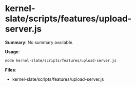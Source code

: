 # kernel-slate/scripts/features/upload-server.js

**Summary**: No summary available.

**Usage**:

```bash
node kernel-slate/scripts/features/upload-server.js
```

**Files**:
- kernel-slate/scripts/features/upload-server.js
